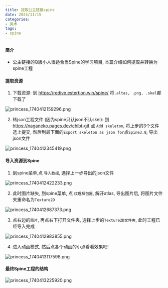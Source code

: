 ```yaml
---
title: 提取公主链接spine
date: 2024/11/15
categories: 
- 美术
tags:
- spine
---
```


#### 简介

* 公主链接的Q版小人很适合当Spine的学习项目, 本篇介绍如何提取并转换为spine工程



#### 提取资源

1. 下载资源: 到 https://redive.estertion.win/spine/ 将`.altas, .png, .skel`都下载了

![princess_1740412159296.png](https://s2.loli.net/2025/02/25/Z4ry1kXLPHKeFQT.png)



2. 转json工程文件 (因为spine只认json不认skel): 到 https://naganeko.pages.dev/chibi-gif 点 `Add skeleton`, 将上步的3个文件选上提交, 然后到最下面的`Export skeleton as json for`点`Spine3.8`, 导出json文件

![princess_1740412345419.png](https://s2.loli.net/2025/02/25/KVdWq6EFsRZHT5D.png)



#### 导入资源到Spine

1. 到spine菜单,点 `导入数据`, 选择上一步导出的json文件

  ![princess_1740412422233.png](https://s2.loli.net/2025/02/25/YfcF31VOLJuHSBb.png)

2. 此时图片缺失, 到spine菜单, 点 `纹理解包器`, 解开atlas, 导出图片后, 将图片文件夹重命名为`Texture2D` 

![princess_1740412687373.png](https://s2.loli.net/2025/02/25/VqodWYEQcp56lOn.png)

3. 点右边的`图片`, 再点右下打开文件夹, 选择上步的`Texture2D文件夹`, 此时工程已经导入完成

![princess_1740412983855.png](https://s2.loli.net/2025/02/25/lt5N67paCsxyHGT.png)

4. 进入动画模式, 然后点各个动画的小点看看效果吧!

![princess_1740413117598.png](https://s2.loli.net/2025/02/25/j7u1nZTiKQ5rcla.png)





#### 最终Spine工程的结构

![princess_1740413225920.png](https://s2.loli.net/2025/02/25/d8CYEciyerIX37R.png)